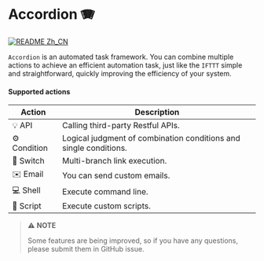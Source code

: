 # Accordion 🪗

[![README Zh_CN](https://img.shields.io/badge/Lang-中文-red)](./README.Zh_CN.md)

`Accordion` is an automated task framework. You can combine multiple actions to achieve an efficient automation task, just like the `IFTTT` simple and straightforward, quickly improving the efficiency of your system.

#### Supported actions

| Action       | Description                                                      |
|--------------|------------------------------------------------------------------|
| 💡 API       | Calling third-party Restful APIs.                                |
| ⚙️ Condition | Logical judgment of combination conditions and single conditions. |
| 🔗 Switch    | Multi-branch link execution.                                     |
| ✉️ Email     | You can send custom emails.                                                    |
| 💻 Shell     | Execute command line.                                           |
| 📝 Script    | Execute custom scripts.                                                   |

> ⚠️ __NOTE__
>
> Some features are being improved, so if you have any questions, please submit them in GitHub issue.
>
